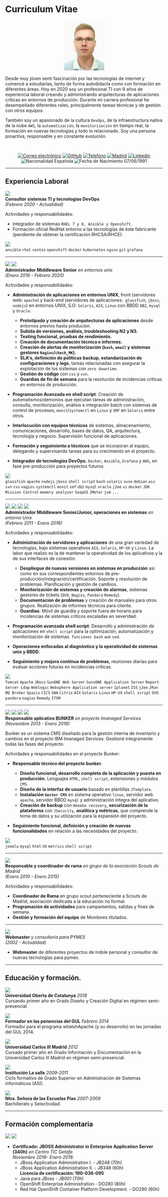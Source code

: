 # Curriculum Vitae

<p align = "center"> <img src="foto_alberto_cv.PNG"> </p>

Desde muy jóven sentí fascinación por las tecnologías de internet y comencé a estudiarlas, tanto de forma autodidacta como con formación en diferentes áreas. Hoy en 2020 soy un profesional TI con 9 años de experiencia laboral creando y administrando arquitecturas de aplicaciones críticas en entornos de producción. Durante mi carrera profesional he desempeñado diferentes roles, principalmente tareas técnicas y de gestión con otros equipos.

También soy un apasionado de la cultura `DevOps`, de la infraestructura nativa de la nube `AWS`, la `automatización`, la `monitorización` en tiempo real, la formación en nuevas tecnologías y todo lo relacionado. Soy una persona proactiva, responsable y en constante evolución.

<br>
<p align="center">
<a href="mailto:alberto@alberto.ws"> <img src="https://img.shields.io/badge/Email-alberto@alberto.ws-34A1F2.svg" alt="Correo electrónico"></a>
<a href="https://github.com/albertoff7"> <img src="https://img.shields.io/badge/Github-albertoff7-34A1F2.svg" alt="GitHub"></a>
<a href="https://api.whatsapp.com/send?phone=0034695644176"> <img src="https://img.shields.io/badge/Telefono-695644176-008000.svg" alt="Telefono"></a>
<a href="https://goo.gl/maps/UsmizC3uWs2R8Xas6"> <img src="https://img.shields.io/badge/Localizaci%C3%B3n-Madrid-34A1F2.svg" alt="Madrid"></a>
<a href="https://www.linkedin.com/in/alberto-fern%C3%A1ndez-fern%C3%A1ndez"> <img src="https://img.shields.io/badge/Linkedin-Alberto%20Fernandez-34A1F2.svg" alt="Linkedin"></a>
<br>
<img src="https://img.shields.io/badge/Nacionalidad-Epañola-FF0000.svg" alt="Nacionalidad Española"></a>
<img src="https://img.shields.io/badge/Fecha%20de%20Nacimiento-07/06/1991-34A1F2.svg" alt="Fecha de Nacimiento 07/06/1991"></a>
</p>

---

## Experiencia Laboral

<img align = "left" src = "https://img.shields.io/badge/Empresa-Qindel%20Group-orange.svg"> <br>
**Consultor sistemas TI y tecnologías DevOps** <br>
_(Febrero 2020 - Actualidad)_ <br>

Actividades y responsabilidades:
+ Integrador de sistemas `RHEL 7 y 8, Ansible y Openshift`. 
+ Formación oficial RedHat entorno a las tecnologías de éste fabricante (pendiente de obtener la certificación RHCSA/RHCE).

<img align = "left" src = "https://img.shields.io/badge/%20-Tecnologías%20usadas%20durante%20el%20proyecto-lightgrey.svg"> <br>
`ansible` `rhel` `centos` `openshift` `docker` `kubernetes` `nginx` `git` `grafana`

---

<img src = "https://img.shields.io/badge/Empresa-TIREA-blue.svg"> <img src = "https://img.shields.io/badge/Empresa-Fluentia-orange.svg"> <br>
**Administrador Middleware Senior** _en entornos unix_<br>
_(Enero 2016 - Febrero 2020)_ <br>

Actividades y responsabilidades:
+ **Administración de aplicaciones en entornos UNIX**, front (servidores web: `apache`) y back-end (servidores de aplicaciones:` glassfish`, `jboss`, `nodejs`) en entornos UNIX, S.O: `Solaris`, `AIX`, `Linux` con BBDD `DB2`, `mysql` y `Oracle`. 
  + **Prototipado y creación de arquitecturas de aplicaciones** desde entornos previos hasta produción. 
  + **Subida de versiones, análisis, troubleshooting N2 y N3.**
  + **Testing funcional, pruebas de rendimiento.** 
  + **Creación de documentación técnica e informes.**
  + **Creación de alertas de monitorización (`bash`, `email` y sistemas gestores `Nagios`/`check_MK`).**
  + **SLA's, definición de políticas backup, estandarización de configuraciones y logs**, tareas relacionadas con asegurar la explotación de los sistemas con `zero downtime`.
  + **Gestión de código** con `cvs` y `svn`.
  + **Guardias de fin de semana** para la resolución de incidencias críticas en entornos de producción.
  
+ **Programación Avanzada en shell script**: Creación de automatismos/demonios que ejecutan tareas de administración, consulta, monitorización, análisis e integración batch con sistemas de control de procesos, `monit`/`systemctl` en `Linux` y `SMF` en `Solaris` entre otros.

+ **Interlocución con equipos técnicos** de sistemas, almacenamiento, comunicaciones, desarrollo, bases de datos, QA, arquitectura, tecnología y negocio. Supervisión funcional de aplicaciones.

+ **Formación y seguimiento a técnicos** que se incorporan al equipo, delegando y supervisando tareas para su crecimiento en el proyecto.

+ **Integrador de tecnologías DevOps.** `Docker`, `Ansible`, `Grafana` y `AWS`, en fase pre-producción para proyectos futuros.

<img align = "left" src = "https://img.shields.io/badge/%20-Tecnologías%20usadas%20durante%20el%20proyecto-lightgrey.svg"> <br>
`glassfish` `apache` `nodejs` `jboss` `shell script` `bash` `solaris` `suse` `debian` `aix` `svn` `cvs` `nagios` `systemctl` `monit` `smf` `db2` `mysql` `oracle` `j2ee` `vi` `docker` `JDK Mission Control` `memory analyzer` `SoapUI` `JMeter` `jvm` `...`

---

<img src = "https://img.shields.io/badge/Empresa-IBM-black.svg"> <img src = "https://img.shields.io/badge/Empresa-Telefónica-blue.svg"> <img src = "https://img.shields.io/badge/Empresa-Tuyú%20Technology-brightgreen.svg"> <img src = "https://img.shields.io/badge/Empresa-AirOn%20Group-blue.svg"><br>
**Administrador Middleware Senior/Junior, operaciones en sistemas** _en entorno Unix_ <br>
_(Febrero 2011 - Enero 2016)_ <br>

Actividades y responsabilidades:
+ **Administración de servidores y aplicaciones** de una gran variedad de tecnologías, bajo sistemas operativos `AIX`, `Solaris`, `HP-UX` y `Linux`. La labor que realizo es la de mantener la operatividad de los aplicativos y la de sus interfaces de conexión.
  + **Despliegue de nuevas versiones en sistemas en producción** así como en sus correspondientes entornos de pre-producción/integración/certificación. Soporte y resolución de problemas. Planificación y gestión de cambios.
  + **Monitorización de sistemas y creación de alarmas**, sistemas gestores de tickets (`OVO`, `Nagios`, `Pandora` `Remedy`).
  + **Documentacion de problemas** y creación de manuales para otros grupos. Realización de informes técnicos para cliente.
  + **Guardias**: Móvil de guardia y soporte fuera de horario para incidencias de sistemas críticos escaladas en severidad.
  
+ **Programación avanzada shell script**: Desarrollo y administración de aplicaciones en `shell script` para la optimización, automatización y monitorización de sistemas. `funciones bash` `awk` `sed`.

+ **Operaciones enfocadas al diagnóstico y la operatividad de sistemas unix y BBDD**.

+ **Seguimiento y mejora contínua de problemas**, reuniones diarias para evaluar acciones futuras en incidencias críticas.

<img align = "left" src = "https://img.shields.io/badge/%20-Tecnologías%20usadas%20durante%20el%20proyecto-lightgrey.svg"> <br>
`Tomcat` `Apache` `JBoss` `SunONE Web Server` `SunsONE Application Server` `Report Server Ldap` `Weblogic` `Websphere Application server` `Iplanet` `ISS` `j2ee` `JRun` `MQ Broker` `Spazio` `CICS` `SNA` `Citrix` `AIX` `Solaris` `Linux` `HP-UX` `shell script` `OVO` `pandora` `nagios` `Remedy` `ITSM`

---

<img src = "https://img.shields.io/badge/Empresa-IBM-black.svg"> <img src = "https://img.shields.io/badge/Empresa-Telefónica-blue.svg"> <img src = "https://img.shields.io/badge/Empresa-Tuyú%20Technology-brightgreen.svg"> <img src = "https://img.shields.io/badge/Empresa-AirOn%20Group-blue.svg"><br>
**Responsable aplicativo BUNKER** _en proyecto Imanaged Services_ <br>
_(Noviembre 2013 - Enero 2016)_ <br>

Bunker es un sistema CMS diseñado para la gestión interna de inventario y cambios en el proyecto IBM Imanaged Services. Gestioné integramente todas las fases del proyecto.

Actividades y responsabilidades en el proyecto Bunker:
+ **Responsable técnico del proyecto bunker.**
  + **Diseño funcional, desarrollo completo de la aplicación y puesta en producción.** Lenguajes `HTML`, `shell script`, extensiones y módulos `CMS`. 
  + **Diseño de la interfaz de usuario** basado en plantillas `JTemplate`. 
  + **Instalación `Gestor CMS`** en sistema operativo `linux`, servidor web `apache`, servidor BBDD `mysql` y administración íntegra del aplicativo. 
  + **Creación de backup** con `Akeeba recovery`, **securización de la plataforma** con `JSecurity`, **analítica y métricas**, que comprende la toma de datos y su utilización para la expansión del proyecto.
  
+ **Seguimiento funcional, definición y creación de nuevas funcionalidades** en relación a las necesidades del proyecto.

<img align = "left" src = "https://img.shields.io/badge/%20-Tecnologías%20usadas%20durante%20el%20proyecto-lightgrey.svg"> <br>
`joomla` `mysql` `html` `UX` `metrics` `shell script`

---

<img align = "left" src = "https://img.shields.io/badge/Asociación-Scouts%20de%20Madrid-blue.svg"> <br>
**Responsable y coordinador de rama** _en grupo de la asociación Scouts de Madrid_ <br>
_(Enero 2010 - Enero 2015)_ <br>

Actividades y responsabilidades:
+ **Coordinador de Rama** en grupo scout perteneciente a Scouts de Madrid, asociación dedicada a la educación no formal.
+ **Programación de actividades** para campamentos, salidas y fines de semana.
+ **Gestión y formación del equipo** de Monitores titulados.

---

<img align = "left" src = "https://img.shields.io/badge/Empresa-Webmaster%20Freelance-blue.svg"> <br>
**Webmaster** _y consultoría para PYMES_ <br>
_(2002 - Actualidad)_ <br>

+ **Webmaster** de diferentes proyectos de índole personal y consultor de nuevas tecnologías para pymes.

---

## Educación y formación.

<img align = "left" src = "https://img.shields.io/badge/Universidad-UOC-blue.svg"> <br>
**Universidad Oberta de Catalunya** _2018_ <br>
Cursando primer año en Grado Diseño y Creación Digital en régimen semi-presencial.

<img align = "left" src = "https://img.shields.io/badge/Universidad-UC3M-blue.svg"> <br>
**Formador en las ponencias del GUL** _Febrero 2014_ <br>
Formador para el programa whatshApache (y su desarrollo) en las jornadas del GUL 2014.

<img align = "left" src = "https://img.shields.io/badge/Universidad-UC3M-blue.svg"> <br>
**Universidad Carlos III Madrid** _2012_ <br>
Cursado primer año en Grado Información y Documentación en la Universidad Carlos III Madrid en régimen semi-presencial.

<img align = "left" src = "https://img.shields.io/badge/Centro%20de%20Formación-Institución%20La%20Salle-blue.svg"> <br>
**Institución La salle** _2009-2011_ <br>
Ciclo formativo de Grado Superior en Administración de Sistemas informáticos (ASI).

<img align = "left" src = "https://img.shields.io/badge/Colegio-Escuelas%20Pias%20Carabanchel-blue.svg"> <br>
**Ntra. Señora de las Escuelas Pías** _2007-2009_ <br>
Bachillerato y Selectividad. 

---

## Formación complementaria

  <img src = "https://img.shields.io/badge/%20-jboss-black.svg"> <img src = "https://img.shields.io/badge/%20-openshift-black.svg"> <br>
  + **Certificado: JBOSS Administrator in Enterprise Application Server (340h)** _en Centro TIC Getafe._ <br>
  _Noviembre 2018- Enero 2019._
    + JBoss Application Administration I. - JB248 (70h)
    + JBoss Application Administration II. - JB348 (60h) <br>
    **Licencia de certificación: 190-036-095**
    + Java para JBoss - JB001 (70h) 
    + OpenShift Enterprise Administration - DO280 (80h)
    + Red Hat OpenShift Container Platform Development. - DO290 (60h)


